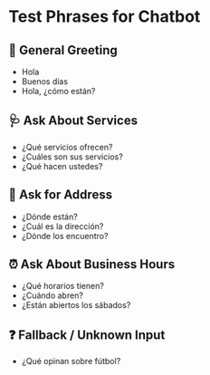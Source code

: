 

# Test Phrases for Chatbot

## 👋 General Greeting
- Hola
- Buenos días
- Hola, ¿cómo están?

## 🩺 Ask About Services
- ¿Qué servicios ofrecen?
- ¿Cuáles son sus servicios?
- ¿Qué hacen ustedes?

## 📍 Ask for Address
- ¿Dónde están?
- ¿Cuál es la dirección?
- ¿Dónde los encuentro?

## ⏰ Ask About Business Hours
- ¿Qué horarios tienen?
- ¿Cuándo abren?
- ¿Están abiertos los sábados?

## ❓ Fallback / Unknown Input
- ¿Qué opinan sobre fútbol?